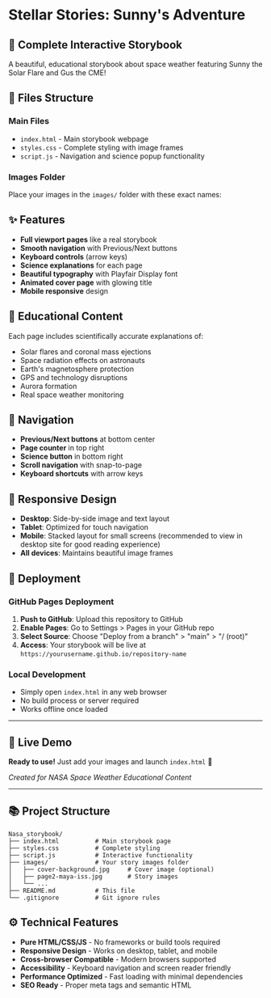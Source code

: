 # Stellar Stories: Sunny's Adventure

## 🌟 Complete Interactive Storybook

A beautiful, educational storybook about space weather featuring Sunny the Solar Flare and Gus the CME!

## 📁 Files Structure

### Main Files
- `index.html` - Main storybook webpage
- `styles.css` - Complete styling with image frames
- `script.js` - Navigation and science popup functionality

### Images Folder
Place your images in the `images/` folder with these exact names:


## ✨ Features

- **Full viewport pages** like a real storybook
- **Smooth navigation** with Previous/Next buttons
- **Keyboard controls** (arrow keys)
- **Science explanations** for each page
- **Beautiful typography** with Playfair Display font
- **Animated cover page** with glowing title
- **Mobile responsive** design

## 🔬 Educational Content

Each page includes scientifically accurate explanations of:
- Solar flares and coronal mass ejections
- Space radiation effects on astronauts
- Earth's magnetosphere protection
- GPS and technology disruptions
- Aurora formation
- Real space weather monitoring

## 🎯 Navigation

- **Previous/Next buttons** at bottom center
- **Page counter** in top right
- **Science button** in bottom right
- **Scroll navigation** with snap-to-page
- **Keyboard shortcuts** with arrow keys

## 📱 Responsive Design

- **Desktop**: Side-by-side image and text layout
- **Tablet**: Optimized for touch navigation
- **Mobile**: Stacked layout for small screens (recommended to view in desktop site for good reading experience) 
- **All devices**: Maintains beautiful image frames

## 🚀 Deployment

### GitHub Pages Deployment
1. **Push to GitHub**: Upload this repository to GitHub
2. **Enable Pages**: Go to Settings > Pages in your GitHub repo
3. **Select Source**: Choose "Deploy from a branch" > "main" > "/ (root)"
4. **Access**: Your storybook will be live at `https://yourusername.github.io/repository-name`

### Local Development
- Simply open `index.html` in any web browser
- No build process or server required
- Works offline once loaded

---

## 🌌 **Live Demo**
**Ready to use!** Just add your images and launch `index.html` 🚀

*Created for NASA Space Weather Educational Content*

---

## 📚 **Project Structure**
```
Nasa_storybook/
├── index.html          # Main storybook page
├── styles.css          # Complete styling
├── script.js           # Interactive functionality
├── images/             # Your story images folder
│   ├── cover-background.jpg     # Cover image (optional)
│   ├── page2-maya-iss.jpg       # Story images
│   └── ...
├── README.md           # This file
└── .gitignore          # Git ignore rules
```

## ⚙️ **Technical Features**
- **Pure HTML/CSS/JS** - No frameworks or build tools required
- **Responsive Design** - Works on desktop, tablet, and mobile
- **Cross-browser Compatible** - Modern browsers supported
- **Accessibility** - Keyboard navigation and screen reader friendly
- **Performance Optimized** - Fast loading with minimal dependencies
- **SEO Ready** - Proper meta tags and semantic HTML

